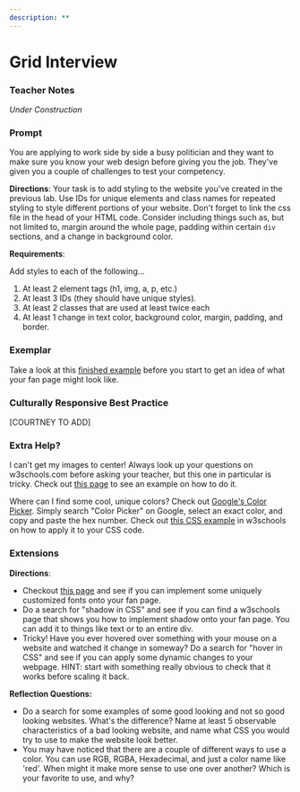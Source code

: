 ```yaml
---
description: **
---
```


# Grid Interview

### Teacher Notes

_Under Construction_

### Prompt

You are applying to work side by side a busy politician and they want to make sure you know your web design before giving you the job. They've given you a couple of challenges to test your competency. 

**Directions**: Your task is to add styling to the website you've created in the previous lab. Use IDs for unique elements and class names for repeated styling to style different portions of your website. Don't forget to link the css file in the head of your HTML code. Consider including things such as, but not limited to, margin around the whole page, padding within certain `div` sections, and a change in background color.

**Requirements**:

Add styles to each of the following...

1. At least 2 element tags (h1, img, a, p, etc.)
2. At least 3 IDs (they should have unique styles).
3. At least 2 classes that are used at least twice each
4. At least 1 change in text color, background color, margin, padding, and border.

### Exemplar

Take a look at this [finished example](./U1LAB2-Exemplar/index.html) before you start to get an idea of what your fan page might look like.

### Culturally Responsive Best Practice

[COURTNEY TO ADD]

### Extra Help?

I can't get my images to center! Always look up your questions on w3schools.com before asking your teacher, but this one in particular is tricky. Check out [this page](https://www.w3schools.com/howto/howto_css_image_center.asp) to see an example on how to do it.

Where can I find some cool, unique colors? Check out [Google's Color Picker](https://hexcolorspicker.com/google-color-picker/). Simply search "Color Picker" on Google, select an exact color, and copy and paste the hex number. Check out [this CSS example](https://www.w3schools.com/cssref/tryit.asp?filename=trycss_text_background) in w3schools on how to apply it to your CSS code.

### Extensions

**Directions**:

- Checkout [this page](https://www.w3schools.com/css/css_font_google.asp) and see if you can implement some uniquely customized fonts onto your fan page.
- Do a search for "shadow in CSS" and see if you can find a w3schools page that shows you how to implement shadow onto your fan page. You can add it to things like text or to an entire div.
- Tricky! Have you ever hovered over something with your mouse on a website and watched it change in someway? Do a search for "hover in CSS" and see if you can apply some dynamic changes to your webpage. HINT: start with something really obvious to check that it works before scaling it back.

**Reflection Questions:**

- Do a search for some examples of some good looking and not so good looking websites. What's the difference? Name at least 5 observable characteristics of a bad looking website, and name what CSS you would try to use to make the website look better.
- You may have noticed that there are a couple of different ways to use a color. You can use RGB, RGBA, Hexadecimal, and just a color name like 'red'. When might it make more sense to use one over another? Which is your favorite to use, and why?
